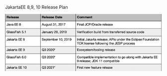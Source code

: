 JakartaEE 8,9, 10 Release Plan

![alt text](images/JavaEE_JakartaEE_Release_Plan.png "Release Plan")
